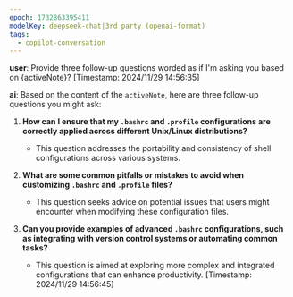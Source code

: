 ```yaml
---
epoch: 1732863395411
modelKey: deepseek-chat|3rd party (openai-format)
tags:
  - copilot-conversation
---
```


**user**: Provide three follow-up questions worded as if I'm asking you based on {activeNote}?
[Timestamp: 2024/11/29 14:56:35]

**ai**: Based on the content of the `activeNote`, here are three follow-up questions you might ask:

1. **How can I ensure that my `.bashrc` and `.profile` configurations are correctly applied across different Unix/Linux distributions?**
   - This question addresses the portability and consistency of shell configurations across various systems.

2. **What are some common pitfalls or mistakes to avoid when customizing `.bashrc` and `.profile` files?**
   - This question seeks advice on potential issues that users might encounter when modifying these configuration files.

3. **Can you provide examples of advanced `.bashrc` configurations, such as integrating with version control systems or automating common tasks?**
   - This question is aimed at exploring more complex and integrated configurations that can enhance productivity.
[Timestamp: 2024/11/29 14:56:45]